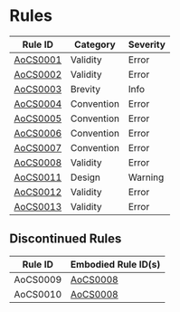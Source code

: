 # Rules
Rule ID                 | Category   | Severity
------------------------|------------|---------
[AoCS0001](AoCS0001.md) | Validity   | Error
[AoCS0002](AoCS0002.md) | Validity   | Error
[AoCS0003](AoCS0003.md) | Brevity    | Info
[AoCS0004](AoCS0004.md) | Convention | Error
[AoCS0005](AoCS0005.md) | Convention | Error
[AoCS0006](AoCS0006.md) | Convention | Error
[AoCS0007](AoCS0007.md) | Convention | Error
[AoCS0008](AoCS0008.md) | Validity   | Error
[AoCS0011](AoCS0011.md) | Design     | Warning
[AoCS0012](AoCS0012.md) | Validity   | Error
[AoCS0013](AoCS0013.md) | Validity   | Error

## Discontinued Rules
Rule ID  | Embodied Rule ID(s)
---------|------------------------
AoCS0009 | [AoCS0008](AoCS0008.md)
AoCS0010 | [AoCS0008](AoCS0008.md)
